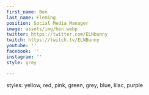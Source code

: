 ```yaml
---
first_name: Ben
last_name: Fleming
position: Social Media Manager
image: assets/img/ben.webp
twitter: https://twitter.com/ELNbunny
twitch: https://twitch.tv/ELNBunny
youtube: ''
facebook: ''
instagram: ''
style: grey

---
```

styles: yellow, red, pink, green, grey, blue, lilac, purple